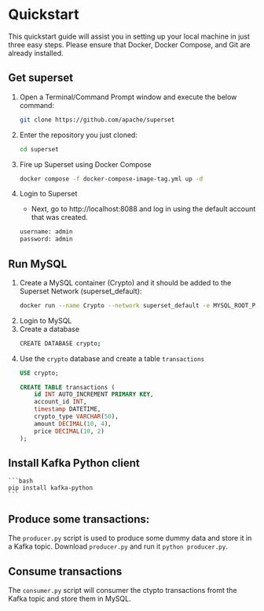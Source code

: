 # Quickstart
This quickstart guide will assist you in setting up your local machine in just three easy steps. Please ensure that Docker, Docker Compose, and Git are already installed.
## Get superset
1. Open a Terminal/Command Prompt window and execute the below command: 
    ```bash
    git clone https://github.com/apache/superset
    ````
2. Enter the repository you just cloned:
    ```bash
    cd superset
    ```
3. Fire up Superset using Docker Compose
    ```bash
    docker compose -f docker-compose-image-tag.yml up -d
    ```
4. Login to Superset

    * Next, go to http://localhost:8088 and log in using the default account that was created.

    ```bash
    username: admin
    password: admin
    ```
## Run MySQL
1. Create a MySQL container (Crypto) and it should be added to the Superset Network (superset_default):
    ```bash
    docker run --name Crypto --network superset_default -e MYSQL_ROOT_PASSWORD=123456 -p 3312:3306 -d mysql:latest
    ```
2. Login to MySQL
3. Create a database
    ```bash
    CREATE DATABASE crypto;
    ```
4. Use the ```crypto``` database and create a table ```transactions```
    ```sql
    USE crypto;

    CREATE TABLE transactions (
        id INT AUTO_INCREMENT PRIMARY KEY,
        account_id INT,
        timestamp DATETIME,
        crypto_type VARCHAR(50),
        amount DECIMAL(10, 4),
        price DECIMAL(10, 2)
    );
    ```
## Install Kafka Python client
    ```bash
    pip install kafka-python
    ```
## Produce some transactions:

The ```producer.py``` script is used to produce some dummy data and store it in a Kafka topic. Download ```producer.py``` and run it ```python producer.py```.

## Consume transactions
The ```consumer.py``` script will consumer the ctypto transactions fromt the Kafka topic and store them in MySQL. 




